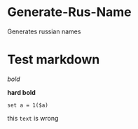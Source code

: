 Generate-Rus-Name
=================

Generates russian names

Test markdown
=====

*bold*


**hard bold**

`set a = 1($a)`

this ``text`` is wrong
